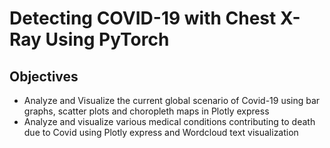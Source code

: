 # Detecting COVID-19 with Chest X-Ray Using PyTorch
## Objectives
* Analyze and Visualize the current global scenario of Covid-19 using bar graphs, scatter plots and choropleth maps in Plotly express
* Analyze and visualize  various medical conditions contributing to death due to Covid using Plotly express and Wordcloud text visualization

